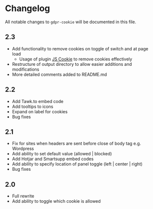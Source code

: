 # Changelog

All notable changes to `gdpr-cookie` will be documented in this file.

## 2.3
- Add functionality to remove cookies on toggle of switch and at page load
  - Usage of plugin [JS Cookie](https://github.com/js-cookie/js-cookie) to remove cookies effectively
- Restructure of output directory to allow easier additions and modifications
- More detailed comments added to README.md 

## 2.2
- Add Tawk.to embed code
- Add tooltips to icons
- Expand on label for cookies
- Bug fixes

## 2.1
- Fix for sites when headers are sent before close of body tag e.g. Wordpress
- Add ability to set default value (allowed | blocked)
- Add Hotjar and Smartsupp embed codes
- Add ability to specify location of panel toggle (left | center | right)
- Bug fixes


## 2.0
- Full rewrite
- Add ability to toggle which cookie is allowed

